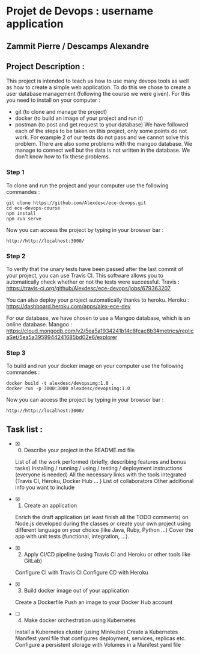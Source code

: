 # Projet de Devops : username application
## Zammit Pierre / Descamps Alexandre

## Project Description :

This project is intended to teach us how to use many devops tools as well as how to create a simple web application. To do this we chose to create a user database management (following the course we were given).
For this you need to install on your computer :
- git (to clone and manage the project)
- docker (to build an image of your project and run it)
- postman (to post and get request to your database)
We have followed each of the steps to be taken on this project, only some points do not work. For example 2 of our tests do not pass and we cannot solve this problem. There are also some problems with the mangoo database. We manage to connect well but the data is not written in the database. We don't know how to fix these problems.

### Step 1
To clone and run the project and your computer use the following commandes :
```
git clone https://github.com/Alexdesc/ece-devops.git
cd ece-devops-course
npm install
npm run serve
```
Now you can access the project by typing in your browser bar :
```
http://http://localhost:3000/
```
### Step 2
To verify that the unary tests have been passed after the last commit of your project, you can use Travis CI. This software allows you to automatically check whether or not the tests were successful.
Travis : https://travis-ci.org/github/Alexdesc/ece-devops/jobs/679363207

You can also deploy your project automatically thanks to heroku.
Heroku : https://dashboard.heroku.com/apps/alex-ece-dev

For our database, we have chosen to use a Mangoo database, which is an online database.
Mangoo : https://cloud.mongodb.com/v2/5ea5a1934241b14c8fcac8b3#metrics/replicaSet/5ea5a3959944241685bd02e6/explorer

### Step 3
To build and run your docker image on your computer use the following commandes :
```
docker build -t alexdesc/devopsimg:1.0 .
docker run -p 3000:3000 alexdesc/devopsimg:1.0
```
Now you can access the project by typing in your browser bar :
```
http://http://localhost:3000/
```

## Task list :

- [x] 0. Describe your project in the README.md file

    List of all the work performed (briefly, describing features and bonus tasks)
    Installing / running / using / testing / deployment instructions (everyone is needed)
    All the necessary links with the tools integrated (Travis CI, Heroku, Docker Hub ... )
    List of collaborators
    Other additional info you want to include

- [x] 1. Create an application

    Enrich the draft application (at least finish all the TODO comments) on Node.js developed during the classes or create your own project using different language on your choice (like Java, Ruby, Python ...)
    Cover the app with unit tests (functional, integration, ...).

- [x] 2. Apply CI/CD pipeline (using Travis CI and Heroku or other tools like GitLab)

    Configure CI with Travis CI
    Configure CD with Heroku

- [x] 3. Build docker image out of your application

    Create a Dockerfile
    Push an image to your Docker Hub account

- [ ] 4. Make docker orchestration using Kubernetes

    Install a Kubernetes cluster (using Minikube)
    Create a Kubernetes Manifest yaml file that configures deployment, services, replicas etc.
    Configure a persistent storage with Volumes in a Manifest yaml file
